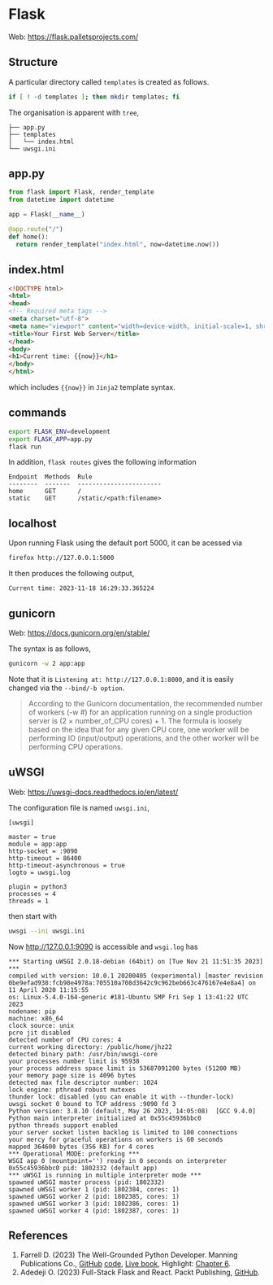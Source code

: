 # Flask

Web: <https://flask.palletsprojects.com/>

## Structure

A particular directory called `templates` is created as follows.

```bash
if [ ! -d templates ]; then mkdir templates; fi
```

The organisation is apparent with `tree`,

```
├── app.py
├── templates
│   └── index.html
└── uwsgi.ini
```

## app.py

```python
from flask import Flask, render_template
from datetime import datetime

app = Flask(__name__)

@app.route("/")
def home():
  return render_template("index.html", now=datetime.now())
```

## index.html

```html
<!DOCTYPE html>
<html>
<head>
<!-- Required meta tags -->
<meta charset="utf-8">
<meta name="viewport" content="width=device-width, initial-scale=1, shrink-to-fit=no">
<title>Your First Web Server</title>
</head>
<body>
<h1>Current time: {{now}}</h1>
</body>
</html>
```

which includes `{{now}}` in `Jinja2` template syntax.

## commands

```bash
export FLASK_ENV=development
export FLASK_APP=app.py
flask run
```

In addition, `flask routes` gives the following information

```
Endpoint  Methods  Rule
--------  -------  -----------------------
home      GET      /
static    GET      /static/<path:filename>
```

## localhost

Upon running Flask using the default port 5000, it can be acessed via

```bash
firefox http://127.0.0.1:5000
```

It then produces the following output,

```
Current time: 2023-11-18 16:29:33.365224
```

## gunicorn

Web: <https://docs.gunicorn.org/en/stable/>

The syntax is as follows,

```bash
gunicorn -w 2 app:app
```

Note that it is `Listening at: http://127.0.0.1:8000`, and it is easily changed via the `--bind/-b option`.

> According to the Gunicorn documentation, the recommended number of workers (-w #) for an application running on a single production server is (2 × number_of_CPU cores) + 1. The formula is loosely based on the idea that for any given CPU core, one worker will be performing IO (input/output) operations, and the other worker will be performing CPU operations.

## uWSGI

Web: <https://uwsgi-docs.readthedocs.io/en/latest/>

The configuration file is named `uwsgi.ini`, 

```
[uwsgi]

master = true
module = app:app
http-socket = :9090
http-timeout = 86400
http-timeout-asynchronous = true
logto = uwsgi.log

plugin = python3
processes = 4
threads = 1
```

then start with

```bash
uwsgi --ini uwsgi.ini
```

Now http://127.0.0.1:9090 is accessible and `wsgi.log` has

```
*** Starting uWSGI 2.0.18-debian (64bit) on [Tue Nov 21 11:51:35 2023] ***
compiled with version: 10.0.1 20200405 (experimental) [master revision 0be9efad938:fcb98e4978a:705510a708d3642c9c962beb663c476167e4e8a4] on 11 April 2020 11:15:55
os: Linux-5.4.0-164-generic #181-Ubuntu SMP Fri Sep 1 13:41:22 UTC 2023
nodename: pip
machine: x86_64
clock source: unix
pcre jit disabled
detected number of CPU cores: 4
current working directory: /public/home/jhz22
detected binary path: /usr/bin/uwsgi-core
your processes number limit is 95938
your process address space limit is 53687091200 bytes (51200 MB)
your memory page size is 4096 bytes
detected max file descriptor number: 1024
lock engine: pthread robust mutexes
thunder lock: disabled (you can enable it with --thunder-lock)
uwsgi socket 0 bound to TCP address :9090 fd 3
Python version: 3.8.10 (default, May 26 2023, 14:05:08)  [GCC 9.4.0]
Python main interpreter initialized at 0x55c45936bbc0
python threads support enabled
your server socket listen backlog is limited to 100 connections
your mercy for graceful operations on workers is 60 seconds
mapped 364600 bytes (356 KB) for 4 cores
*** Operational MODE: preforking ***
WSGI app 0 (mountpoint='') ready in 0 seconds on interpreter 0x55c45936bbc0 pid: 1802332 (default app)
*** uWSGI is running in multiple interpreter mode ***
spawned uWSGI master process (pid: 1802332)
spawned uWSGI worker 1 (pid: 1802384, cores: 1)
spawned uWSGI worker 2 (pid: 1802385, cores: 1)
spawned uWSGI worker 3 (pid: 1802386, cores: 1)
spawned uWSGI worker 4 (pid: 1802387, cores: 1)
```

## References

1. Farrell D. (2023) The Well-Grounded Python Developer. Manning Publications Co., [GitHub](https://github.com/writeson) [code](https://github.com/writeson/the-well-grounded-python-developer), [Live book](https://livebook.manning.com/book/the-well-grounded-python-developer/), Highlight: [Chapter 6](../c6).
2. Adedeji O. (2023) Full-Stack Flask and React. Packt Publishing, [GitHub](https://github.com/PacktPublishing/Full-Stack-Flask-and-React).
